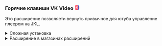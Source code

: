 <div>
  <h3>Горячие клавиши VK Video <img src="images/icon-16.png"></h3>
  <p>Это расширение позволяети вернуть привычное для ютуба управление плеером на JKL.

</div>

<details>
  <summary>Cложная установка</summary>

  1. Открыть страницу (chrome://extensions)
  2. Включить режим разработчика (правый верхний угол)
  3. Загрузить распакованное расширение (левый верхний угол)

</details>

<details>
  <summary>Расширение в магазинах расширений</summary>

  1. Пока еще не отгружалось...

</details>